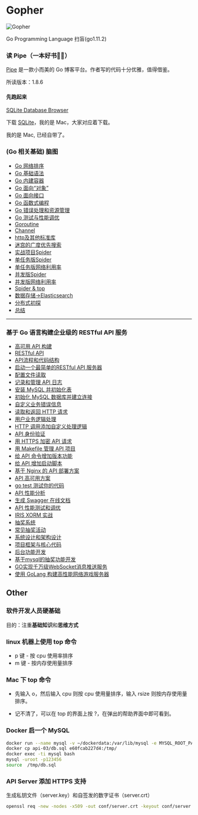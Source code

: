 # Gopher

![Gopher](https://golang.org/doc/gopher/frontpage.png)

Go Programming Language 扫盲(go1.11.2)

### 读 Pipe（一本好书🤦‍♀️）

[Pipe](https://github.com/b3log/pipe) 是一款小而美的 Go 博客平台。作者写的代码十分优雅，值得借鉴。

所读版本：1.8.6

#### 先跑起来

[SQLite Database Browser](https://github.com/sqlitebrowser/sqlitebrowser)

下载 [SQLite](https://www.sqlite.org/download.html)，我的是 Mac，大家对应着下载。

我的是 Mac, 已经自带了。




### (Go 相关基础) 脑图

* [Go 网络排序](./images/sort.png)
* [Go 基础语法](./images/Go1.png)
* [Go 内建容器](./images/Go2.png)
* [Go 面向“对象”](./images/Go3.png)
* [Go 面向接口](./images/Go4.png)
* [Go 函数式编程](./images/Go5.png)
* [Go 错误处理和资源管理](./images/Go6.png)
* [Go 测试与性能调优](./images/Go7.png)
* [Goroutine](./images/Go8.png)
* [Channel](./images/Go9.png)
* [http及其他标准库](./images/Go10.png)
* [迷宫的广度优先搜索](./images/Go11.png)
* [实战项目Spider](./images/Go12.png)
* [单任务版Spider](./images/Go13.png)
* [单任务版网络利用率](./images/1.0spider.png)
* [并发版Spider](./images/Go14.png)
* [并发版网络利用率](./images/2.0spider.png)
* [Spider & top](./images/2.0top.png)
* [数据存储->Elasticsearch](./images/Go15.png)
* [分布式初探](./images/Go16.png)
* [总结](./images/Go17.png)
---

### 基于 Go 语言构建企业级的 RESTful API 服务

* [高可用 API 构建](./images/RESTful/api-1.png)
* [RESTful API](./images/RESTful/api-2.png)
* [API流程和代码结构](./images/RESTful/api-3.png)
* [启动一个最简单的RESTful API 服务器](./images/RESTful/api-4.png)
* [配置文件读取](./images/RESTful/api-5.png)
* [记录和管理 API 日志](./images/RESTful/api-6.png)
* [安装 MySQL 并初始化表](./images/RESTful/api-7.png)
* [初始化 MySQL 数据库并建立连接](./images/RESTful/api-8.png)
* [自定义业务错误信息](./images/RESTful/api-9.png)
* [读取和返回 HTTP 请求](./images/RESTful/api-10.png)
* [用户业务逻辑处理](./images/RESTful/api-11.png)
* [HTTP 调用添加自定义处理逻辑](./images/RESTful/api-12.png)
* [API 身份验证](./images/RESTful/api-13.png)
* [用 HTTPS 加密 API 请求](./images/RESTful/api-14.png)
* [用 Makefile 管理 API 项目](./images/RESTful/api-15.png)
* [给 API 命令增加版本功能](./images/RESTful/api-16.png)
* [给 API 增加启动脚本](./images/RESTful/api-17.png)
* [基于 Nginx 的 API 部署方案](./images/RESTful/api-18.png)
* [API 高可用方案](./images/RESTful/api-19.png)
* [go test 测试你的代码](./images/RESTful/api-20.png)
* [API 性能分析](./images/RESTful/api-21.png)
* [生成 Swagger 在线文档](./images/RESTful/api-22.png)
* [API 性能测试和调优](./images/RESTful/api-23.png)
* [IRIS XORM 实战](./images/iris+xorm1.png)
* [抽奖系统](./images/Lottery/lottery-1.png)
* [常见抽奖活动](./images/Lottery/lottery-2.png)
* [系统设计和架构设计](./images/Lottery/lottery-3.png)
* [项目框架与核心代码](./images/Lottery/lottery-4.png)
* [后台功能开发](./images/Lottery/lottery-5.png)
* [基于mysql的抽奖功能开发](./images/Lottery/lottery-6.png)
* [GO实现千万级WebSocket消息推送服务](./images/go-websocket.png)
* [使用 GoLang 构建高性能网络游戏服务器](./images/nano/nano-1.png)

## Other

### 软件开发人员硬基础

目的：注重**基础知识**和**思维方式**

### linux 机器上使用 top 命令

* p 键 - 按 cpu 使用率排序
* m 键 - 按内存使用量排序

### Mac 下 top 命令

* 先输入 o，然后输入 cpu 则按 cpu 使用量排序，输入 rsize 则按内存使用量排序。

* 记不清了，可以在 top 的界面上按 ?，在弹出的帮助界面中即可看到。

### Docker 启一个 MySQL

```sh
docker run --name mysql -v ~/dockerdata:/var/lib/mysql -e MYSQL_ROOT_PASSWORD=123456 -d -i -p 3306:3306 --restart=always  mysql:5.6
docker cp api-03/db.sql e60fcab227d4:/tmp/
docker exec -ti mysql bash
mysql -uroot -p123456
source  /tmp/db.sql
```

### API Server 添加 HTTPS 支持

生成私钥文件（server.key）和自签发的数字证书（server.crt）

```sh
openssl req -new -nodes -x509 -out conf/server.crt -keyout conf/server.key -days 3650 -subj "/C=DE/ST=NRW/L=Earth/O=Random Company/OU=IT/CN=127.0.0.1/emailAddress=xxxxx@qq.com"
```
